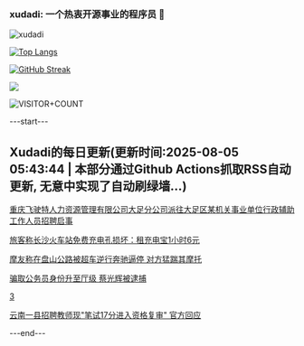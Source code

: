 ### xudadi: 一个热衷开源事业的程序员 👋

![xudadi](https://github-readme-stats-git-masterorgs-github-readme-stats-team.vercel.app/api?username=xudadi)

[![Top Langs](https://github-readme-stats.vercel.app/api/top-langs/?username=xudadi)](https://github.com/anuraghazra/github-readme-stats)

[![GitHub Streak](https://streak-stats.demolab.com?user=xudadi&locale=zh_Hans)](https://git.io/streak-stats)

![](https://raw.githubusercontent.com/xudadi/xudadi/main/assets/github-contribution-grid-snake.svg)

![VISITOR+COUNT](https://komarev.com/ghpvc/?username=xudadi&label=VISITOR+COUNT)


---start---

## Xudadi的每日更新(更新时间:2025-08-05 05:43:44 | 本部分通过Github Actions抓取RSS自动更新, 无意中实现了自动刷绿墙...)

[重庆飞驶特人力资源管理有限公司大足分公司派往大足区某机关事业单位行政辅助工作人员招聘启事](https://www.gongkaoleida.com/article/2548425)

[旅客称长沙火车站免费充电孔损坏：租充电宝1小时6元](https://m.163.com/news/article/K64Q4DMG05561G0D.html)

[摩友称在盘山公路被超车逆行奔驰逼停 对方猛踹其摩托](https://m.163.com/news/article/K657O9F405561G0D.html)

[骗取公务员身份升至厅级 蔡光辉被逮捕](https://m.163.com/news/article/K64QSB950512D3VJ.html)

[3](https://m.163.com/touch/news/sub/domestic)

[云南一县招聘教师现"笔试17分进入资格复审" 官方回应](https://m.163.com/news/article/K64ML5QK053469M5.html)

---end---
